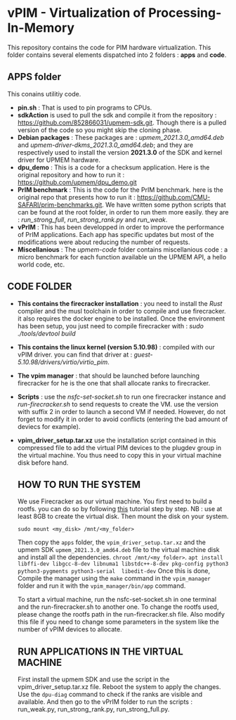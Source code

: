 # vPIM - Virtualization of Processing-In-Memory

This repository contains the code for PIM hardware virtualization. 
This folder contains several elements dispatched into 2 folders : **apps** and **code**.

## APPS folder
This conains utilitiy code.
- **pin.sh** : That is used to pin programs to CPUs.
- **sdkAction** is used to pull the sdk and compile it from the repository : https://github.com/852866031/upmem-sdk.git. Though there is a pulled version of the code so you might skip the cloning phase. 
- **Debian packages** : These packages are : *upmem_2021.3.0_amd64.deb* and *upmem-driver-dkms_2021.3.0_amd64.deb*; and they are respectively used to install the  version **2021.3.0** of the SDK and kernel driver for UPMEM hardware. 
- **dpu_demo** : This is a code for a checksum application. Here is the original repository and how to run it : https://github.com/upmem/dpu_demo.git
- **PrIM benchmark** : This is the code for the PrIM benchmark. here is the original repo that presents how to run it : https://github.com/CMU-SAFARI/prim-benchmarks.git. We have written some python scripts that can be found at the root folder, in order to run them more easily. they are : *run_strong_full*, *run_strong_rank.py* and *run_weak*.
- **vPrIM** : This has been developped in order to improve the performance of PrIM applications. Each app has specific updates but most of the modifications were about reducing the number of requests.
- **Miscellanious** : The *upmem-code* folder contains miscellanious code : a micro benchmark for each function available un the UPMEM API, a hello world code, etc. 

## CODE FOLDER
- **This contains the firecracker installation** : you need to install the *Rust* compiler and the musl toolchain in order to compile and use firecracker. it also requires the docker engine to be installed.
Once the environment has been setup, you just need to compile firecracker with : *sudo ./tools/devtool build*
- **This contains the linux kernel (version 5.10.98)** :  compiled with our vPIM driver. you can find that driver at : *guest-5.10.98/drivers/virtio/virtio_pim*.
- **The vpim manager** : that should be launched before launching firecracker for he is the one that shall allocate ranks to firecracker.
- **Scripts** : use the *nsfc-set-socket.sh* to run one firecracker instance and *run-firecracker.sh* to send requests to create the VM. use the version with suffix 2 in order to launch a second VM if needed. However, do not forget to modify it in order to avoid conflicts (entering the bad amount of deviecs for example).
- **vpim_driver_setup.tar.xz** use the installation script contained in this compressed file to add the virtual PIM devices to the plugdev group in the virtual machine. You thus need to copy this in your virtual machine disk before hand.

  ## HOW TO RUN THE SYSTEM

  We use Firecracker as our virtual machine. You first need to build a rootfs. you can do so by following [this](https://happybear.medium.com/building-ubuntu-20-04-root-filesystem-for-firecracker-e3f4267e58cc) tutorial step by step.
  NB : use at least 8GB to create the virtual disk.
  Then mount the disk on your system.
  ```
  sudo mount <my_disk> /mnt/<my_folder>
  ```
  Then copy the ```apps``` folder, the ```vpim_driver_setup.tar.xz``` and the upmem SDK ```upmem_2021.3.0_amd64.deb``` file to the virtual machine disk and install all the dependencies.
  ```chroot /mnt/<my_folder>```.
  ```apt install libffi-dev libgcc-8-dev libnuma1 libstdc++-8-dev pkg-config python3 python3-pygments python3-serial  libedit-dev```
  Once this is done, Compile the manager using the ```make``` command in the ```vpim_manager``` folder and run it with the ```vpim_manager/bin/app``` command.

  To start a virtual machine, run the nsfc-set-socket.sh in one terminal and the run-firecracker.sh to another one.
  To change the rootfs used, please change the rootfs path in the run-firecracker.sh file.
  Also modify this file if you need to change some parameters in the system like the number of vPIM devices to allocate.

  ## RUN APPLICATIONS IN THE VIRTUAL MACHINE
  First install the upmem SDK and use the script in the vpim_driver_setup.tar.xz file.
  Reboot the system to apply the changes.
  Use the ```dpu-diag``` command to check if the ranks are visible and available.
  And then go to the vPrIM folder to run the scripts : run_weak.py, run_strong_rank.py, run_strong_full.py.
